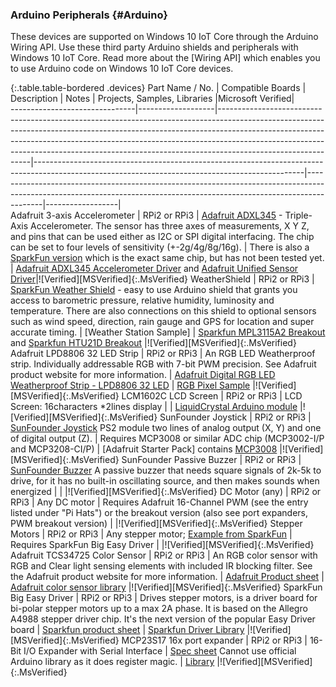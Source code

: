 ### Arduino Peripherals {#Arduino}
These devices are supported on Windows 10 IoT Core through the Arduino Wiring API.  Use these third party Arduino shields and peripherals with Windows 10 IoT Core. Read more about the [Wiring API] which enables you to use Arduino code on Windows 10 IoT Core devices.

{:.table.table-bordered .devices}
Part Name / No.                | Compatible Boards | Description                                                                                                                                                                                                                                                                                                                                           | Notes                                                                                                                                           | Projects, Samples, Libraries                                                                                                                                           |Microsoft Verified|                  
-------------------------------|-------------------|-------------------------------------------------------------------------------------------------------------------------------------------------------------------------------------------------------------------------------------------------------------------------------------------------------------------------------------------------------|-------------------------------------------------------------------------------------------------------------------------------------------------|------------------------------------------------------------------------------------------------------------------------------------------------------------------------|------------------|                  
Adafruit 3-axis Accelerometer  | RPi2 or RPi3      | [Adafruit ADXL345](https://www.adafruit.com/products/1231)  - Triple-Axis Accelerometer. The sensor has three axes of measurements, X Y Z, and pins that can be used either as I2C or SPI digital interfacing. The chip can be set to four levels of sensitivity (+-2g/4g/8g/16g).                                                                    | There is also a [SparkFun version](https://www.sparkfun.com/products/9836) which is the exact same chip, but has not been tested yet.           | [Adafruit ADXL345 Accelerometer Driver](https://github.com/adafruit/Adafruit_ADXL345) and [Adafruit Unified Sensor Driver](https://github.com/adafruit/Adafruit_Sensor)|![Verified][MSVerified]{:.MsVerified}
WeatherShield                  | RPi2 or RPi3      | [SparkFun Weather Shield](https://www.sparkfun.com/products/12081) - easy to use Arduino shield that grants you access to barometric pressure, relative humidity, luminosity and temperature. There are also connections on this shield to optional sensors such as wind speed, direction, rain gauge and GPS for location and super accurate timing. | [Weather Station Sample]                                                                                                                        | [Sparkfun MPL3115A2 Breakout](https://github.com/sparkfun/MPL3115A2_Breakout) and [Sparkfun HTU21D Breakout](https://github.com/sparkfun/HTU21D_Breakout)              |![Verified][MSVerified]{:.MsVerified}
Adafruit LPD8806 32 LED Strip  | RPi2 or RPi3      | An RGB LED Weatherproof strip. Individually addressable RGB with 7-bit PWM precision. See Adafruit product website for more information.                                                                                                                                                                                                              | [Adafruit Digital RGB LED Weatherproof Strip - LPD8806 32 LED](https://www.adafruit.com/products/306)                                           | [RGB Pixel Sample](http://ms-iot.github.io/content/en-US/Samples/arduino-wiring/RGBPixel)                                                                    |![Verified][MSVerified]{:.MsVerified}
LCM1602C LCD Screen            | RPi2 or RPi3      | LCD Screen: 16characters *2lines display                                                                                                                                                                                                                                                                                                              |                                                                                                                                                 | [LiquidCrystal Arduino module](https://www.arduino.cc/en/Reference/LiquidCrystal)                                                                                      |![Verified][MSVerified]{:.MsVerified}
SunFounder Joystick            | RPi2 or RPi3      | [SunFounder Joystick](http://www.sunfounder.com/index.php?c=show&id=132&model=Joystick%20PS2%20Module) PS2 module two lines of analog output (X, Y) and one of digital output (Z).                                                                                                                                                                    | Requires MCP3008 or similar ADC chip (MCP3002-I/P and MCP3208-CI/P)                                                                             | [Adafruit Starter Pack] contains [MCP3008](https://www.adafruit.com/datasheets/MCP3008.pdf)                                                                            |![Verified][MSVerified]{:.MsVerified}
SunFounder Passive Buzzer      | RPi2 or RPi3      | [SunFounder Buzzer](http://www.sunfounder.com/index.php?c=show&id=128&model=Passive%20Buzzer%20Module) A passive buzzer that needs square signals of 2k-5k to drive, for it has no built-in oscillating source, and then makes sounds when energized                                                                                                  |                                                                                                                                                 |                                                                                                                                                                        |![Verified][MSVerified]{:.MsVerified}
DC Motor (any)                 | RPi2 or RPi3      | Any DC motor                                                                                                                                                                                                                                                                                                                                          | Requires Adafruit 16-Channel PWM (see the entry listed under "Pi Hats") or the breakout version (also see port expanders, PWM breakout version) |                                                                                                                                                                        |![Verified][MSVerified]{:.MsVerified}
Stepper Motors                 | RPi2 or RPi3      | Any stepper motor; [Example from SparkFun](https://www.sparkfun.com/products/10846)                                                                                                                                                                                                                                                                   | Requires SparkFun Big Easy Driver                                                                                                               |                                                                                                                                                                        |![Verified][MSVerified]{:.MsVerified}
Adafruit TCS34725 Color Sensor | RPi2 or RPi3      | An RGB color sensor with RGB and Clear light sensing elements with included IR blocking filter. See the Adafruit product website for more information.                                                                                                                                                                                                | [Adafruit Product sheet](https://www.adafruit.com/products/1334)                                                                                | [Adafruit color sensor library](https://github.com/adafruit/Adafruit_TCS34725)                                                                                         |![Verified][MSVerified]{:.MsVerified}
SparkFun Big Easy Driver       | RPi2 or RPi3      | Drives stepper motors, is a driver board for bi-polar stepper motors up to a max 2A phase. It is based on the Allegro A4988 stepper driver chip. It's the next version of the popular Easy Driver board                                                                                                                                               | [Sparkfun product sheet](https://www.sparkfun.com/products/12859)                                                                               | [Sparkfun Driver Library](https://github.com/sparkfun/Big_Easy_Driver/tree/Hw-v1.6_Fw-v1.0)                                                                            |![Verified][MSVerified]{:.MsVerified}
MCP23S17 16x port expander     | RPi2 or RPi3      | 16-Bit I/O Expander with Serial Interface                                                                                                                                                                                                                                                                                                             | [Spec sheet](http://ww1.microchip.com/downloads/en/DeviceDoc/21952b.pdf) Cannot use official Arduino library as it does register magic.         | [Library](https://github.com/MajenkoLibraries/MCP23S17)                                                                                                                |![Verified][MSVerified]{:.MsVerified}
                                                                                                                                                                                                                                                                                                                                                                                                                                                                                                                                                                                                                                                                                                                                      